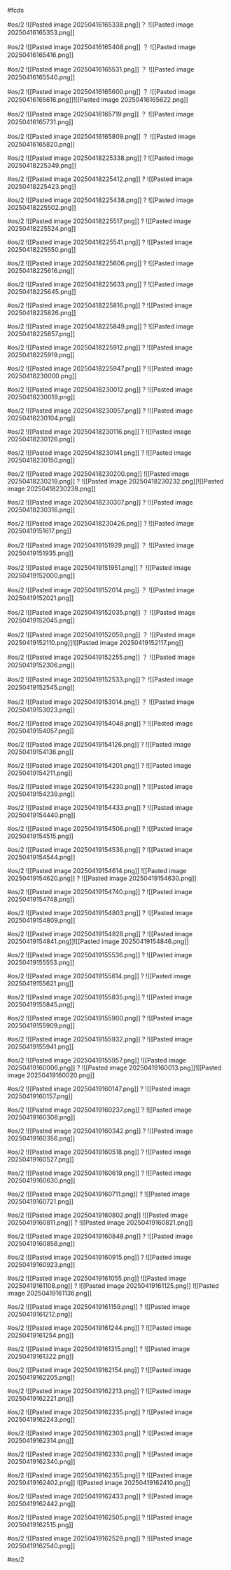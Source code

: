 #fcds 

#os/2 
![[Pasted image 20250416165338.png]]？
![[Pasted image 20250416165353.png]]

#os/2 
![[Pasted image 20250416165408.png]]
？
![[Pasted image 20250416165416.png]]

#os/2 
![[Pasted image 20250416165531.png]]
？
![[Pasted image 20250416165540.png]]

#os/2 
![[Pasted image 20250416165600.png]]
？
![[Pasted image 20250416165616.png]]![[Pasted image 20250416165622.png]]

#os/2 
![[Pasted image 20250416165719.png]]
？
![[Pasted image 20250416165731.png]]


#os/2 
![[Pasted image 20250416165809.png]]
？
![[Pasted image 20250416165820.png]]

#os/2 
![[Pasted image 20250418225338.png]]
?
![[Pasted image 20250418225349.png]]

#os/2
![[Pasted image 20250418225412.png]]
?
![[Pasted image 20250418225423.png]]
<!--SR:!2025-04-23,1,228-->

#os/2
![[Pasted image 20250418225438.png]]
?
![[Pasted image 20250418225502.png]]
<!--SR:!2025-04-25,3,268-->

#os/2
![[Pasted image 20250418225517.png]]
?
![[Pasted image 20250418225524.png]]
<!--SR:!2025-04-25,3,267-->

#os/2 
![[Pasted image 20250418225541.png]]
?
![[Pasted image 20250418225550.png]]

#os/2
![[Pasted image 20250418225606.png]]
?
![[Pasted image 20250418225616.png]]
<!--SR:!2025-04-26,4,270-->

#os/2
![[Pasted image 20250418225633.png]]
?
![[Pasted image 20250418225645.png]]
<!--SR:!2025-04-25,3,269-->

#os/2 
![[Pasted image 20250418225816.png]]
?
![[Pasted image 20250418225826.png]]

#os/2
![[Pasted image 20250418225849.png]]
?
![[Pasted image 20250418225857.png]]
<!--SR:!2025-04-23,1,229-->

#os/2 
![[Pasted image 20250418225912.png]]
?
![[Pasted image 20250418225919.png]]

#os/2 
![[Pasted image 20250418225947.png]]
?
![[Pasted image 20250418230000.png]]

#os/2
![[Pasted image 20250418230012.png]]
?
![[Pasted image 20250418230019.png]]
<!--SR:!2025-04-24,2,248-->

#os/2
![[Pasted image 20250418230057.png]]
?
![[Pasted image 20250418230104.png]]
<!--SR:!2025-04-25,3,250-->

#os/2
![[Pasted image 20250418230116.png]]
?
![[Pasted image 20250418230126.png]]
<!--SR:!2025-04-23,1,230-->

#os/2
![[Pasted image 20250418230141.png]]
?
![[Pasted image 20250418230150.png]]
<!--SR:!2025-04-23,1,229-->

#os/2
![[Pasted image 20250418230200.png]]
![[Pasted image 20250418230219.png]]
?
![[Pasted image 20250418230232.png]]![[Pasted image 20250418230238.png]]
<!--SR:!2025-04-25,3,267-->

#os/2
![[Pasted image 20250418230307.png]]
?
![[Pasted image 20250418230316.png]]
<!--SR:!2025-04-23,1,229-->

#os/2
![[Pasted image 20250418230426.png]]
?
![[Pasted image 20250419151617.png]]
<!--SR:!2025-04-23,1,230-->

#os/2 
![[Pasted image 20250419151929.png]]
？
![[Pasted image 20250419151935.png]]

#os/2 
![[Pasted image 20250419151951.png]]？
![[Pasted image 20250419152000.png]]

#os/2 
![[Pasted image 20250419152014.png]]
？
![[Pasted image 20250419152021.png]]

#os/2 
![[Pasted image 20250419152035.png]]
？
![[Pasted image 20250419152045.png]]

#os/2 
![[Pasted image 20250419152059.png]]
？
![[Pasted image 20250419152110.png]]![[Pasted image 20250419152117.png]]

#os/2 
![[Pasted image 20250419152255.png]]
？
![[Pasted image 20250419152306.png]]

#os/2
![[Pasted image 20250419152533.png]]？
![[Pasted image 20250419152545.png]]

#os/2 
![[Pasted image 20250419153014.png]]
？
![[Pasted image 20250419153023.png]]

#os/2
![[Pasted image 20250419154048.png]]
?
![[Pasted image 20250419154057.png]]
<!--SR:!2025-04-25,3,250-->

#os/2
![[Pasted image 20250419154126.png]]
?
![[Pasted image 20250419154136.png]]
<!--SR:!2025-04-26,4,270-->

#os/2 
![[Pasted image 20250419154201.png]]
?
![[Pasted image 20250419154211.png]]

#os/2 
![[Pasted image 20250419154230.png]]
?
![[Pasted image 20250419154239.png]]

#os/2 
![[Pasted image 20250419154433.png]]
?
![[Pasted image 20250419154440.png]]

#os/2
![[Pasted image 20250419154506.png]]
?
![[Pasted image 20250419154515.png]]
<!--SR:!2025-04-25,3,267-->

#os/2
![[Pasted image 20250419154536.png]]
?
![[Pasted image 20250419154544.png]]
<!--SR:!2025-04-24,2,249-->

#os/2
![[Pasted image 20250419154614.png]]
![[Pasted image 20250419154620.png]]
?
![[Pasted image 20250419154630.png]]
<!--SR:!2025-04-24,2,248-->

#os/2 
![[Pasted image 20250419154740.png]]
?
![[Pasted image 20250419154748.png]]

#os/2
![[Pasted image 20250419154803.png]]
?
![[Pasted image 20250419154809.png]]
<!--SR:!2025-04-25,3,269-->

#os/2 
![[Pasted image 20250419154828.png]]
?
![[Pasted image 20250419154841.png]]![[Pasted image 20250419154846.png]]

#os/2
![[Pasted image 20250419155536.png]]
?
![[Pasted image 20250419155553.png]]
<!--SR:!2025-04-23,1,229-->

#os/2
![[Pasted image 20250419155614.png]]
?
![[Pasted image 20250419155621.png]]
<!--SR:!2025-04-25,3,250-->

#os/2 
![[Pasted image 20250419155835.png]]
?
![[Pasted image 20250419155845.png]]

#os/2
![[Pasted image 20250419155900.png]]
?
![[Pasted image 20250419155909.png]]
<!--SR:!2025-04-25,3,267-->

#os/2 
![[Pasted image 20250419155932.png]]
?
![[Pasted image 20250419155941.png]]

#os/2
![[Pasted image 20250419155957.png]]
![[Pasted image 20250419160006.png]]
?
![[Pasted image 20250419160013.png]]![[Pasted image 20250419160020.png]]
<!--SR:!2025-04-25,3,269-->

#os/2 
![[Pasted image 20250419160147.png]]
?
![[Pasted image 20250419160157.png]]

#os/2
![[Pasted image 20250419160237.png]]
?
![[Pasted image 20250419160308.png]]
<!--SR:!2025-04-25,3,267-->

#os/2
![[Pasted image 20250419160342.png]]
?
![[Pasted image 20250419160356.png]]
<!--SR:!2025-04-23,1,230-->

#os/2 
![[Pasted image 20250419160518.png]]
?
![[Pasted image 20250419160527.png]]

#os/2
![[Pasted image 20250419160619.png]]
?
![[Pasted image 20250419160630.png]]
<!--SR:!2025-04-25,3,267-->

#os/2 
![[Pasted image 20250419160711.png]]
?
![[Pasted image 20250419160721.png]]

#os/2
![[Pasted image 20250419160802.png]]
![[Pasted image 20250419160811.png]]
?
![[Pasted image 20250419160821.png]]
<!--SR:!2025-04-23,1,229-->

#os/2 
![[Pasted image 20250419160848.png]]
?
![[Pasted image 20250419160858.png]]

#os/2
![[Pasted image 20250419160915.png]]
?
![[Pasted image 20250419160923.png]]
<!--SR:!2025-04-23,1,227-->

#os/2
![[Pasted image 20250419161055.png]]
![[Pasted image 20250419161108.png]]
?
![[Pasted image 20250419161125.png]]
![[Pasted image 20250419161136.png]]
<!--SR:!2025-04-23,1,230-->

#os/2
![[Pasted image 20250419161159.png]]
?
![[Pasted image 20250419161212.png]]
<!--SR:!2025-04-24,2,249-->

#os/2
![[Pasted image 20250419161244.png]]
?
![[Pasted image 20250419161254.png]]
<!--SR:!2025-04-23,1,229-->

#os/2 
![[Pasted image 20250419161315.png]]
?
![[Pasted image 20250419161322.png]]

#os/2
![[Pasted image 20250419162154.png]]
?
![[Pasted image 20250419162205.png]]
<!--SR:!2025-04-23,1,228-->

#os/2
![[Pasted image 20250419162213.png]]
?
![[Pasted image 20250419162221.png]]
<!--SR:!2025-04-25,3,269-->

#os/2 
![[Pasted image 20250419162235.png]]
?
![[Pasted image 20250419162243.png]]

#os/2 
![[Pasted image 20250419162303.png]]
?
![[Pasted image 20250419162314.png]]

#os/2
![[Pasted image 20250419162330.png]]
?
![[Pasted image 20250419162340.png]]
<!--SR:!2025-04-24,2,248-->

#os/2 
![[Pasted image 20250419162355.png]]
?
![[Pasted image 20250419162402.png]]
![[Pasted image 20250419162410.png]]

#os/2
![[Pasted image 20250419162433.png]]
?
![[Pasted image 20250419162442.png]]
<!--SR:!2025-04-25,3,250-->

#os/2
![[Pasted image 20250419162505.png]]
?
![[Pasted image 20250419162515.png]]
<!--SR:!2025-04-23,1,230-->

#os/2
![[Pasted image 20250419162529.png]]
?
![[Pasted image 20250419162540.png]]
<!--SR:!2025-04-25,3,267-->

#os/2 
